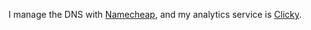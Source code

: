 I manage the DNS with [Namecheap](https://namecheap.com),
and my analytics service is [Clicky](https://clicky.com).